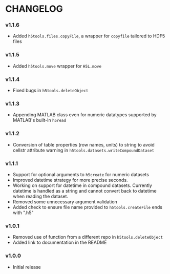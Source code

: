 # CHANGELOG

### v1.1.6
- Added `h5tools.files.copyFile`, a wrapper for `copyfile` tailored to HDF5 files

### v1.1.5
- Added `h5tools.move` wrapper for `H5L.move`

### v1.1.4
- Fixed bugs in `h5tools.deleteObject`

### v1.1.3
- Appending MATLAB class even for numeric datatypes supported by MATLAB's built-in ``h5read``

### v1.1.2
- Conversion of table properties (row names, units) to string to avoid cellstr attribute warning in ``h5tools.datasets.writeCompoundDataset``

### v1.1.1
- Support for optional arguments to ```h5create``` for numeric datasets 
- Improved datetime strategy for more precise seconds. 
- Working on support for datetime in compound datasets. Currently datetime is handled as a string and cannot convert back to datetime when reading the dataset.
- Removed some unnecessary argument validation 
- Added check to ensure file name provided to ```h5tools.createFile``` ends with ".h5"

### v1.0.1
- Removed use of function from a different repo in ```h5tools.deleteObject```
- Added link to documentation in the README

### v1.0.0
- Initial release
